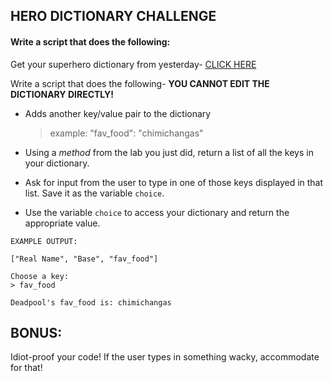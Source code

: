 ## HERO DICTIONARY CHALLENGE

#### Write a script that does the following:

Get your superhero dictionary from yesterday- [CLICK HERE](https://docs.google.com/spreadsheets/d/1n6xpRc97a0LdtzETb-PLkfNfgWakKq9r/edit#gid=1199705885)

Write a script that does the following- **YOU CANNOT EDIT THE DICTIONARY DIRECTLY!**

  - Adds another key/value pair to the dictionary
    > example: "fav_food": "chimichangas"

  - Using a *method* from the lab you just did, return a list of all the keys in your dictionary.

  - Ask for input from the user to type in one of those keys displayed in that list. Save it as the variable `choice`.

  - Use the variable `choice` to access your dictionary and return the appropriate value.
  
  
  ```
  EXAMPLE OUTPUT:
  
  ["Real Name", "Base", "fav_food"]
  
  Choose a key:
  > fav_food
  
  Deadpool's fav_food is: chimichangas
  ```

## BONUS:

Idiot-proof your code! If the user types in something wacky, accommodate for that!
